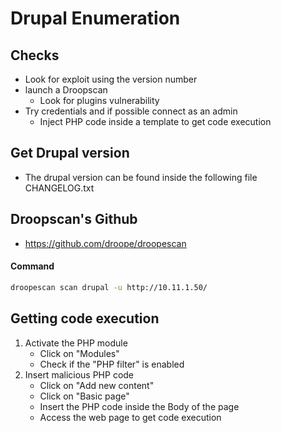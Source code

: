 # Drupal Enumeration

## Checks
- Look for exploit using the version number
- launch a Droopscan
	- Look for plugins vulnerability
- Try credentials and if possible connect as an admin
	- Inject PHP code inside a template to get code execution

## Get Drupal version
- The drupal version can be found inside the following file CHANGELOG.txt

## Droopscan's Github
- https://github.com/droope/droopescan 

#### Command
```bash
droopescan scan drupal -u http://10.11.1.50/
```

## Getting code execution
1. Activate the PHP module
	- Click on "Modules"
	- Check if the "PHP filter" is enabled
2. Insert malicious PHP code
	- Click on "Add new content"
	- Click on "Basic page"
	- Insert the PHP code inside the Body of the page
	- Access the web page to get code execution